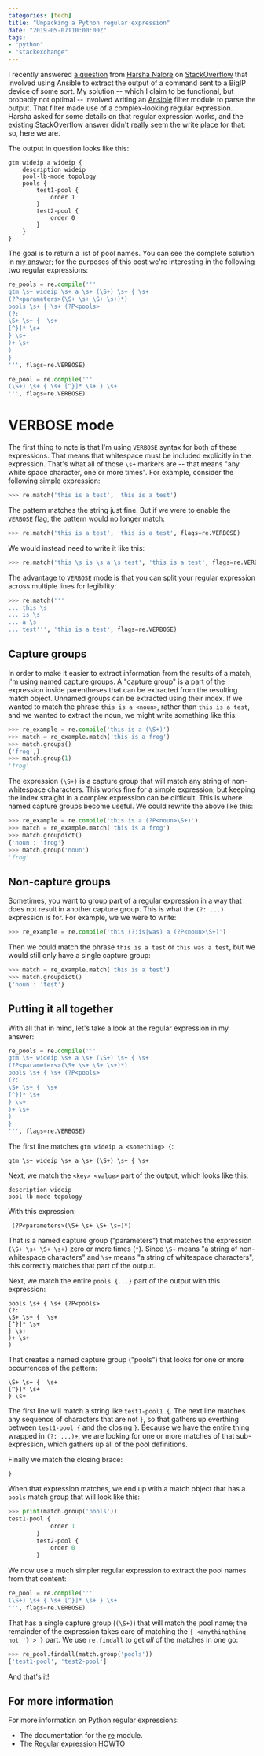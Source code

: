 ```yaml
---
categories: [tech]
title: "Unpacking a Python regular expression"
date: "2019-05-07T10:00:00Z"
tags:
- "python"
- "stackexchange"
---
```


I recently answered [a question][] from [Harsha Nalore][] on [StackOverflow][] that involved using Ansible to extract the output of a command sent to a BigIP device of some sort. My solution -- which I claim to be functional, but probably not optimal -- involved writing an [Ansible][] filter module to parse the output. That filter made use of a complex-looking regular expression. Harsha asked for some details on that regular expression works, and the existing StackOverflow answer didn't really seem the write place for that: so, here we are.

The output in question looks like this:

```
gtm wideip a wideip {
    description wideip
    pool-lb-mode topology
    pools {
        test1-pool {
            order 1
        }
        test2-pool {
            order 0
        }
    }
}
```

The goal is to return a list of pool names. You can see the complete solution in [my answer][]; for the purposes of this post we're interesting in the following two regular expressions:

```python
re_pools = re.compile('''
gtm \s+ wideip \s+ a \s+ (\S+) \s+ { \s+
(?P<parameters>(\S+ \s+ \S+ \s+)*)
pools \s+ { \s+ (?P<pools>
(?:
\S+ \s+ {  \s+
[^}]* \s+
} \s+
)+ \s+
)
}
''', flags=re.VERBOSE)

re_pool = re.compile('''
(\S+) \s+ { \s+ [^}]* \s+ } \s+
''', flags=re.VERBOSE)
```

# VERBOSE mode

The first thing to note is that I'm using `VERBOSE` syntax for both of these expressions. That means that whitespace must be included explicitly in the expression. That's what all of those `\s+` markers are -- that means "any white space character, one or more times". For example, consider the following simple expression:

```python
>>> re.match('this is a test', 'this is a test')
```

The pattern matches the string just fine. But if we were to enable the `VERBOSE` flag, the pattern would no longer match:

```python
>>> re.match('this is a test', 'this is a test', flags=re.VERBOSE)
```

We would instead need to write it like this:

```python
>>> re.match('this \s is \s a \s test', 'this is a test', flags=re.VERBOSE)
```

The advantage to `VERBOSE` mode is that you can split your regular expression across multiple lines for legibility:

```python
>>> re.match('''
... this \s
... is \s
... a \s
... test''', 'this is a test', flags=re.VERBOSE)
```

## Capture groups

In order to make it easier to extract information from the results of a match, I'm using named capture groups. A "capture group" is a part of the expression inside parentheses that can be extracted from the resulting match object.  Unnamed groups can be extracted using their index.  If we wanted to match the phrase `this is a <noun>`, rather than `this is a test`, and we wanted to extract the noun, we might write something like this:

```python
>>> re_example = re.compile('this is a (\S+)')
>>> match = re_example.match('this is a frog')
>>> match.groups()
('frog',)
>>> match.group(1)
'frog'
```

The expression `(\S+)` is a capture group that will match any string of non-whitespace characters.  This works fine for a simple expression, but keeping the index straight in a complex expression can be difficult.  This is where named capture groups become useful.  We could rewrite the above like this:

```python
>>> re_example = re.compile('this is a (?P<noun>\S+)')
>>> match = re_example.match('this is a frog')
>>> match.groupdict()
{'noun': 'frog'}
>>> match.group('noun')
'frog'
```

## Non-capture groups

Sometimes, you want to group part of a regular expression in a way that does not result in another capture group.  This is what the `(?: ...)` expression is for.  For example, we we were to write:

```python
>>> re_example = re.compile('this (?:is|was) a (?P<noun>\S+)')
```

Then we could match the phrase `this is a test` or `this was a test`, but we would still only have a single capture group:

```python
>>> match = re_example.match('this is a test')
>>> match.groupdict()
{'noun': 'test'}
```

## Putting it all together

With all that in mind, let's take a look at the regular expression in my answer:

```python
re_pools = re.compile('''
gtm \s+ wideip \s+ a \s+ (\S+) \s+ { \s+
(?P<parameters>(\S+ \s+ \S+ \s+)*)
pools \s+ { \s+ (?P<pools>
(?:
\S+ \s+ {  \s+
[^}]* \s+
} \s+
)+ \s+
)
}
''', flags=re.VERBOSE)
```

The first line matches `gtm wideip a <something> {`:

    gtm \s+ wideip \s+ a \s+ (\S+) \s+ { \s+

Next, we match the `<key> <value>` part of the output, which looks like this:

    description wideip
    pool-lb-mode topology

With this expression:

     (?P<parameters>(\S+ \s+ \S+ \s+)*)

That is a named capture group ("parameters") that matches the expression `(\S+ \s+ \S+ \s+)` zero or more times (`*`). Since `\S+` means "a string of non-whitespace characters" and `\s+` means "a string of whitespace characters", this correctly matches that part of the output.

Next, we match the entire `pools {...}` part of the output with this expression:

    pools \s+ { \s+ (?P<pools>
    (?:
    \S+ \s+ {  \s+
    [^}]* \s+
    } \s+
    )+ \s+
    )

That creates a named capture group ("pools") that looks for one or more occurrences of the pattern:

    \S+ \s+ {  \s+
    [^}]* \s+
    } \s+

The first line will match a string like `test1-pool1 {`.  The next line matches any sequence of characters that are not `}`, so that gathers up everthing between `test1-pool {` and the closing `}`.  Because we have the entire thing wrapped in `(?: ...)+`, we are looking for one or more matches of that sub-expression, which gathers up all of the pool definitions.

Finally we match the closing brace:

    }

When that expression matches, we end up with a match object that has a `pools` match group that will look like this:

```python
>>> print(match.group('pools'))
test1-pool {
            order 1
        }
        test2-pool {
            order 0
        }

```

We now use a much simpler regular expression to extract the pool names from that content:

```python
re_pool = re.compile('''
(\S+) \s+ { \s+ [^}]* \s+ } \s+
''', flags=re.VERBOSE)
```

That has a single capture group (`(\S+)`) that will match the pool name; the remainder of the expression takes care of matching the `{ <anythingthing not '}'> }` part.  We use `re.findall` to get *all* of the matches in one go:

```python
>>> re_pool.findall(match.group('pools'))
['test1-pool', 'test2-pool']
```

And that's it!

## For more information

For more information on Python regular expressions:

- The documentation for the [re](https://docs.python.org/3/library/re.html) module.
- The [Regular expression HOWTO](https://docs.python.org/3/howto/regex.html)

[a question]: https://stackoverflow.com/q/55965819/147356
[stackoverflow]: https://stackoverflow.com/
[ansible]: https://ansible.com/
[harsha nalore]: https://stackoverflow.com/users/7738974/harsha-nalore
[my answer]: https://stackoverflow.com/a/55970019/147356
